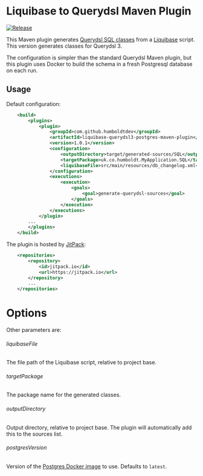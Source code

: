 # Liquibase to Querydsl Maven Plugin

[![Release](https://jitpack.io/v/humboldtdev/liquibase-querydsl3-postgres-maven-plugin.svg)](https://jitpack.io/#humboldtdev/liquibase-querydsl3-postgres-maven-plugin)

This Maven plugin generates [Querydsl SQL classes](http://www.querydsl.com/static/querydsl/3.7.4/reference/html_single/#sql_integration)
 from a [Liquibase](http://www.liquibase.org/) script. This version generates 
 classes for Querydsl 3.

The configuration is simpler than the standard Querydsl Maven plugin, but this plugin uses Docker to build the schema in a fresh Postgresql database on each run.

## Usage

Default configuration:

```xml
    <build>
        <plugins>
            <plugin>
                <groupId>com.github.humboldtdev</groupId>
                <artifactId>liquibase-querydsl3-postgres-maven-plugin</artifactId>
                <version>1.0.1</version>
                <configuration>
                    <outputDirectory>target/generated-sources/SQL</outputDirectory>
                    <targetPackage>uk.co.humboldt.MyApplication.SQL</targetPackage>
                    <liquibaseFile>src/main/resources/db_changelog.xml</liquibaseFile>
                </configuration>
                <executions>
                    <execution>
                        <goals>
                            <goal>generate-querydsl-sources</goal>
                        </goals>
                    </execution>
                </executions>
            </plugin>
        ...
        </plugins>
    </build>
```

The plugin is hosted by [JitPack](https://jitpack.io/):

```xml    
	<repositories>
		<repository>
			<id>jitpack.io</id>
			<url>https://jitpack.io</url>
		</repository>
		...
	</repositories>
```

# Options

Other parameters are:

###### liquibaseFile

The file path of the Liquibase script, relative to project base.

###### targetPackage

The package name for the generated classes.

###### outputDirectory

Output directory, relative to project base. The plugin will automatically add this to
the sources list.

###### postgresVersion

Version of the [Postgres Docker image](https://hub.docker.com/_/postgres/) to use. Defaults to `latest`.
